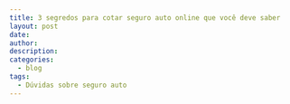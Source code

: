 ```yaml
---
title: 3 segredos para cotar seguro auto online que você deve saber
layout: post
date:
author:
description:
categories:
  - blog
tags:
  - Dúvidas sobre seguro auto
---
```

